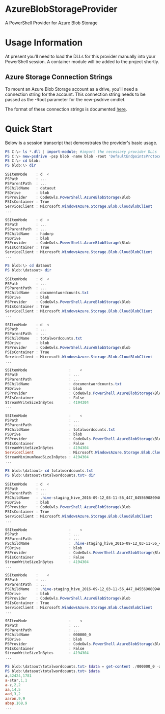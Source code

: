 # AzureBlobStorageProvider
A PowerShell Provider for Azure Blob Storage

# Usage Information

At present you'll need to load the DLLs for this provider manually into your PowerShell session.  A container module 
will be added to the project shortly.

## Azure Storage Connection Strings

To mount an Azure Blob Storage account as a drive, you'll need a connection string for the account.  This connection string 
needs to be passed as the -Root parameter for the new-psdrive cmdlet.

The format of these connection strings is documented [here](https://azure.microsoft.com/en-us/documentation/articles/storage-configure-connection-string/).

# Quick Start

Below is a session transcript that demonstrates the provider's basic usage.

```PowerShell
PS C:\> ls *.dll | import-module; #import the necessary provider DLLs
PS C:\> new-psdrive -psp blob -name blob -root 'DefaultEndpointsProtocol=https;AccountName=YourAccountName;AccountKey=YourAccessKey'
PS C:\> cd blob:
PS blob:\> dir

SSItemMode    : d  <
PSPath        : ...
PSParentPath  : ...
PSChildName   : dataout
PSDrive       : blob
PSProvider    : CodeOwls.PowerShell.AzureBlobStorage\Blob
PSIsContainer : True
ServiceClient : Microsoft.WindowsAzure.Storage.Blob.CloudBlobClient
...

SSItemMode    : d  <
PSPath        : ...
PSParentPath  : ...
PSChildName   : hadorp
PSDrive       : blob
PSProvider    : CodeOwls.PowerShell.AzureBlobStorage\Blob
PSIsContainer : True
ServiceClient : Microsoft.WindowsAzure.Storage.Blob.CloudBlobClient
...

PS blob:\> cd dataout
PS blob:\dataout> dir

SSItemMode    : d  <
PSPath        : ...
PSParentPath  : ...
PSChildName   : documentwordcounts.txt
PSDrive       : blob
PSProvider    : CodeOwls.PowerShell.AzureBlobStorage\Blob
PSIsContainer : True
ServiceClient : Microsoft.WindowsAzure.Storage.Blob.CloudBlobClient
...

SSItemMode    : d  <
PSPath        : ...
PSParentPath  : ...
PSChildName   : totalwordcounts.txt
PSDrive       : blob
PSProvider    : CodeOwls.PowerShell.AzureBlobStorage\Blob
PSIsContainer : True
ServiceClient : Microsoft.WindowsAzure.Storage.Blob.CloudBlobClient
...

SSItemMode                   :    <
PSPath                       : ...
PSParentPath                 : ...
PSChildName                  : documentwordcounts.txt
PSDrive                      : blob
PSProvider                   : CodeOwls.PowerShell.AzureBlobStorage\Blob
PSIsContainer                : False
StreamWriteSizeInBytes       : 4194304
...

SSItemMode                   :    <
PSPath                       : ...
PSParentPath                 : ...
PSChildName                  : totalwordcounts.txt
PSDrive                      : blob
PSProvider                   : CodeOwls.PowerShell.AzureBlobStorage\Blob
PSIsContainer                : False
StreamWriteSizeInBytes       : 4194304
ServiceClient                : Microsoft.WindowsAzure.Storage.Blob.CloudBlobClient
StreamMinimumReadSizeInBytes : 4194304
...

PS blob:\dataout> cd totalwordcounts.txt
PS blob:\dataout\totalwordcounts.txt> dir

SSItemMode    : d  <
PSPath        : ...
PSParentPath  : ...
PSChildName   : .hive-staging_hive_2016-09-12_03-11-56_447_8455690809408588477-1
PSDrive       : blob
PSProvider    : CodeOwls.PowerShell.AzureBlobStorage\Blob
PSIsContainer : True
ServiceClient : Microsoft.WindowsAzure.Storage.Blob.CloudBlobClient
...

SSItemMode                   :    <
PSPath                       : ...
PSParentPath                 : ...
PSChildName                  : .hive-staging_hive_2016-09-12_03-11-56_447_8455690809408588477-1
PSDrive                      : blob
PSProvider                   : CodeOwls.PowerShell.AzureBlobStorage\Blob
PSIsContainer                : False
StreamWriteSizeInBytes       : 4194304
...

SSItemMode    :    <
PSPath        : ...
PSParentPath  : ...
PSChildName   : .hive-staging_hive_2016-09-12_03-11-56_447_8455690809408588477-1
PSDrive       : blob
PSProvider    : CodeOwls.PowerShell.AzureBlobStorage\Blob
PSIsContainer : True
ServiceClient : Microsoft.WindowsAzure.Storage.Blob.CloudBlobClient
...

SSItemMode                   :    <
PSPath                       : ...
PSParentPath                 : ...
PSChildName                  : 000000_0
PSDrive                      : blob
PSProvider                   : CodeOwls.PowerShell.AzureBlobStorage\Blob
PSIsContainer                : False
StreamWriteSizeInBytes       : 4194304
...

PS blob:\dataout\totalwordcounts.txt> $data = get-content ./000000_0 -astext
PS blob:\dataout\totalwordcounts.txt> $data
a,42424,1781
a-star,1,1
a-z,2,2
aa,14,5
aad,3,2
aaron,9,9
abap,168,9
...
```

